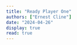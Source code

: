 ```yaml
---
title: "Ready Player One"
authors: ["Ernest Cline"]
date: "2024-04-26"
display: true
read: true
---
```


